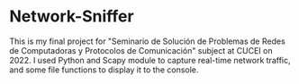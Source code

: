 # Network-Sniffer
This is my final project for "Seminario de Solución de Problemas de Redes de Computadoras y Protocolos de Comunicación"
subject at CUCEI on 2022. I used Python and Scapy module to capture real-time network traffic, and some file functions
to display it to the console.